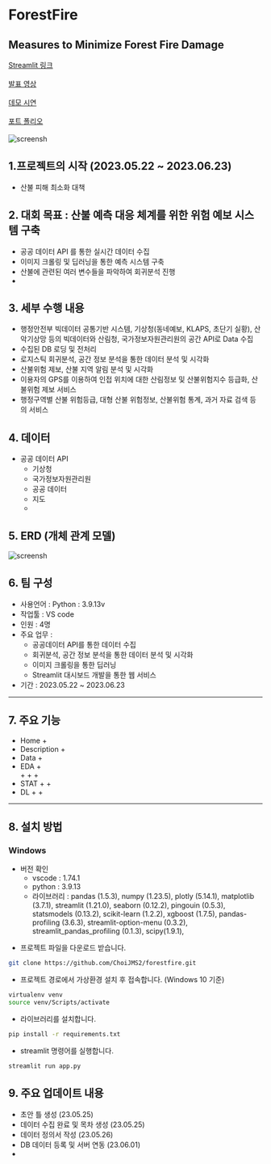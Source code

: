# ForestFire 
## Measures to Minimize Forest Fire Damage

[Streamlit 링크]() <br/><br/>
[발표 영상]() <br/><br/>
[데모 시연]() <br/><br/>
[포트 폴리오]() <br/><br/>
![screensh]()

## 1.프로젝트의 시작 (2023.05.22 ~ 2023.06.23)
- 산불 피해 최소화 대책 
 
## 2. 대회 목표 : 산불 예측 대응 체계를 위한 위험 예보 시스템 구축
- 공공 데이터 API 를 통한 실시간 데이터 수집
- 이미지 크롤링 및 딥러닝을 통한 예측 시스템 구축
- 산불에 관련된 여러 변수들을 파악하여 회귀분석 진행
- 
## 3. 세부 수행 내용
- 행정안전부 빅데이터 공통기반 시스템, 기상청(동네예보, KLAPS, 초단기 실황), 산악기상망 등의 빅데이터와 산림청, 국가정보자원관리원의 공간 API로 Data 수집
- 수집된 DB 로딩 및 전처리
- 로지스틱 회귀분석, 공간 정보 분석을 통한 데이터 분석 및 시각화
- 산불위험 제보, 산불 지역 알림 분석 및 시각화
- 이용자의 GPS를 이용하여 인접 위치에 대한 산림정보 및 산불위험지수 등급화, 산불위험 제보 서비스
- 행정구역별 산불 위험등급, 대형 산불 위험정보, 산불위험 통계, 과거 자료 검색 등의 서비스

## 4. 데이터
- 공공 데이터 API
  + 기상청
  + 국가정보자원관리원 
  + 공공 데이터
  + 지도
  + 
## 5. ERD (개체 관계 모델)
![screensh]()

## 6. 팀 구성
- 사용언어 : Python : 3.9.13v
- 작업툴 : VS code
- 인원 : 4명
- 주요 업무 :
  + 공공데이터 API를 통한 데이터 수집
  + 회귀분석, 공간 정보 분석을 통한 데이터 분석 및 시각화
  + 이미지 크롤링을 통한 딥러닝
  + Streamlit 대시보드 개발을 통한 웹 서비스
- 기간 : 2023.05.22 ~ 2023.06.23
***

## 7. 주요 기능
- Home
  + 
- Description
  + 
- Data
  +  
- EDA
  +   
  + 
  + 
  + 
- STAT
  + 
  + 
- DL
  + 
  + 
***

## 8. 설치 방법
### Windows
+ 버전 확인
    - vscode : 1.74.1
    - python : 3.9.13
    - 라이브러리 : pandas (1.5.3), numpy (1.23.5), plotly (5.14.1), matplotlib (3.7.1), streamlit (1.21.0), seaborn (0.12.2), pingouin (0.5.3), statsmodels (0.13.2), scikit-learn (1.2.2), xgboost (1.7.5), pandas-profiling (3.6.3), streamlit-option-menu (0.3.2), streamlit_pandas_profiling (0.1.3), scipy(1.9.1), 


- 프로젝트 파일을 다운로드 받습니다. 

```bash
git clone https://github.com/ChoiJMS2/forestfire.git
```

- 프로젝트 경로에서 가상환경 설치 후 접속합니다. (Windows 10 기준)
```bash
virtualenv venv
source venv/Scripts/activate
```

- 라이브러리를 설치합니다. 
```bash
pip install -r requirements.txt
```

- streamlit 명령어를 실행합니다. 
```bash
streamlit run app.py
```

## 9. 주요 업데이트 내용
- 초안 틀 생성 (23.05.25)
- 데이터 수집 완료 및 목차 생성 (23.05.25)
- 데이터 정의서 작성 (23.05.26)
- DB 데이터 등록 및 서버 연동 (23.06.01)
- 
